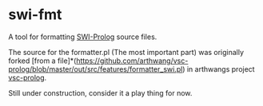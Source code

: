 # swi-fmt

A tool for formatting [SWI-Prolog](http://www.swi-prolog.org) source files. 

The source for the formatter.pl (The most important part) was originally forked [from a 
file]*(https://github.com/arthwang/vsc-prolog/blob/master/out/src/features/formatter_swi.pl)
in arthwangs project [vsc-prolog](https://github.com/arthwang/vsc-prolog).

Still under construction, consider it a play thing for now.
